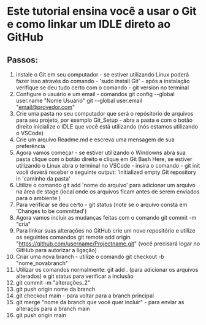 # Este tutorial ensina você a usar o Git e como linkar um IDLE direto ao GitHub
## Passos:
1. instale o Git em seu computador - se estiver utilizando Linux poderá fazer isso através do comando - 'sudo install Git' - após a instalação verifique se deu tudo certo com o comando - git version no terminal
2. Configure o usuário e um email - comandos git config --global user.name "Nome Usuário" git --global user.email "email@provedor.com"
3. Crie uma pasta no seu computador que será o repósitorio de arquivos para seu projeto, por exemplo Git_Setup - abra a pasta e com o botão direito inicialize o IDLE que você está utilizando (nós estamos utilizando o VSCode)
4. Crie um arquivo Readme.md e escreva uma mensagem de sua preferência
5. Agora vamos começar - se estiver utilizando o Windowns abra sua pasta clique com o botão direito e clique em Git Bash Here, se estiver utilizando o Linux abra o terminal no VSCode - insira o comando - git init você deverá receber o seguinte output: 'initialized empty Git repository in 'caminho da pasta'
6. Utilize o comando git add 'nome do arquivo' para adicionar um arquivo na área de stage (local onde os arquivos ficam antes de serem enviados para o ambiente )
7. Para verificar se deu certo - git status (note se o arquivo consta em 'Changes to be committed')
8. Agora vamos incluir as mudanças feitas com o comando git commit -m "cria"
9. Para linkar suas alterações no GitHub crie um novo repositório e utilize os seguintes comandos git remote add origin "https://github.com/username/Projectname.git" (você precisará logar no GitHub para autorizar a ligação)
9. Criar uma nova branch - utilize o comando git checkout -b "nome_novabranch"
10. Utilizar os comandos normalmente: git add . (para adicionar os arquivos alterados) e git status para verificar a inclusão
11. git commit -m "alterações_2"
12. git push origin nome da branch
13. git checkout main - para voltar para a branch principal
14. git merge "nome da branch que você quer incluir" - para enviar as alteraçõs para a branch main
15. git push origin main